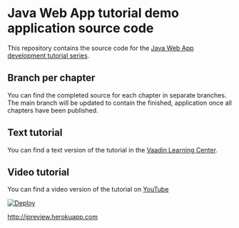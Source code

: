 # Java Web App tutorial demo application source code

This repository contains the source code for the [Java Web App development tutorial series](https://vaad.in/37pHRmY).


## Branch per chapter
You can find the completed source for each chapter in separate branches. 
The main branch will be updated to contain the finished, application once all chapters have been published. 


## Text tutorial
You can find a text version of the tutorial in the [Vaadin Learning Center](https://vaad.in/37pHRmY).

## Video tutorial
You can find a video version of the tutorial on [YouTube](https://www.youtube.com/playlist?list=PLcRrh9hGNallPtT2VbUAsrWqvkQ-XE22h)


[![Deploy](https://www.herokucdn.com/deploy/button.png)](https://heroku.com/deploy?template=https://github.com/dosindi/ipreview)

http://ipreview.herokuapp.com
